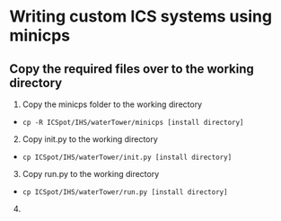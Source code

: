 # Writing custom ICS systems using minicps

## Copy the required files over to the working directory
1. Copy the minicps folder to the working directory 
  - `cp -R ICSpot/IHS/waterTower/minicps [install directory]`
2. Copy init.py to the working directory
  - `cp ICSpot/IHS/waterTower/init.py [install directory]`
3. Copy run.py to the working directory
  - `cp ICSpot/IHS/waterTower/run.py [install directory]`
4.  
